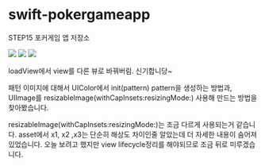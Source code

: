 # swift-pokergameapp
STEP15 포커게임 앱 저장소



<img src="Images/Screen Shot 2020-02-07 at 15.10.12.png">

<img src="Images/Screen Shot 2020-02-07 at 17.49.29.png"> 

<img src="Images/Screen Shot 2020-02-09 at 15.58.43.png">





loadView에서 view를 다른 뷰로 바꿔버림. 신기합니당~

패턴 이미지에 대해서 UIColor에서 init(pattern) pattern을 생성하는 방법과, UIImage를 resizableImage(withCapInsets:resizingMode:) 사용해 만드는 방법을 찾아봤습니다.

resizableImage(withCapInsets:resizingMode:)는 조금 다르게 사용되는거 같습니다. asset에서 x1, x2 ,x3는 단순히 해상도 차이인줄 알았는데 더 자세한 내용이 숨어져있었습니다. 오늘 보려고 했지만 view lifecycle정리를 해야되므로 조금 뒤로 미루겠습니다. 



